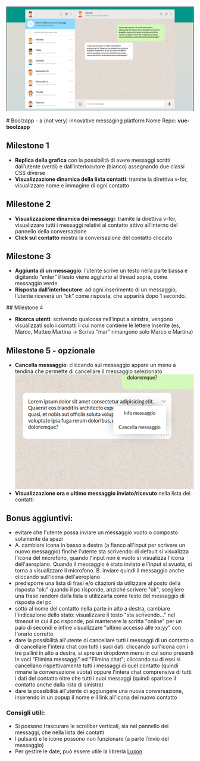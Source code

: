 ![Screenshot App](./screens/screenshot-991.png)

# Boolzapp - a (not very) innovative messaging platform
Nome Repo: **vue-boolzapp**

## Milestone 1

- **Replica della grafica** con la possibilità di avere messaggi scritti dall’utente (verdi) e dall’interlocutore (bianco) assegnando due classi CSS diverse
- **Visualizzazione dinamica della lista contatti**: tramite la direttiva v-for, visualizzare nome e immagine di ogni contatto

## Milestone 2

- **Visualizzazione dinamica dei messaggi**: tramite la direttiva v-for, visualizzare tutti i messaggi relativi al contatto attivo all’interno del pannello della conversazione
- **Click sul contatto** mostra la conversazione del contatto cliccato

## Milestone 3

- **Aggiunta di un messaggio**: l’utente scrive un testo nella parte bassa e digitando
  “enter” il testo viene aggiunto al thread sopra, come messaggio verde
- **Risposta dall’interlocutore**: ad ogni inserimento di un messaggio, l’utente riceverà un “ok” come risposta, che apparirà dopo 1 secondo.

## Milestone 4

- **Ricerca utenti**: scrivendo qualcosa nell’input a sinistra, vengono visualizzati solo i contatti il cui nome contiene le lettere inserite (es, Marco, Matteo Martina -> Scrivo “mar” rimangono solo Marco e Martina)

## Milestone 5 - opzionale

- **Cancella messaggio**: cliccando sul messaggio appare un menu a tendina che permette di cancellare il messaggio selezionato
  ![Screenshot menu](./screens/hover-1.png)
- **Visualizzazione ora e ultimo messaggio inviato/ricevuto** nella lista dei contatti

## Bonus aggiuntivi:

- evitare che l'utente possa inviare un messaggio vuoto o composto solamente da spazi
- A. cambiare icona in basso a destra (a fianco all'input per scrivere un nuovo messaggio) finché l'utente sta scrivendo: di default si visualizza l'icona del microfono, quando l'input non è vuoto si visualizza l'icona dell'aeroplano. Quando il messaggio è stato inviato e l'input si svuota, si torna a visualizzare il microfono.
  B. inviare quindi il messaggio anche cliccando sull'icona dell'aeroplano
- predisporre una lista di frasi e/o citazioni da utilizzare al posto della risposta "ok:" quando il pc risponde, anziché scrivere "ok", scegliere una frase random dalla lista e utilizzarla come testo del messaggio di risposta del pc
- sotto al nome del contatto nella parte in alto a destra, cambiare l'indicazione dello stato: visualizzare il testo "sta scrivendo..." nel timeout in cui il pc risponde, poi mantenere la scritta "online" per un paio di secondi e infine visualizzare "ultimo accesso alle xx:yy" con l'orario corretto
- dare la possibilità all'utente di cancellare tutti i messaggi di un contatto o di cancellare l'intera chat con tutti i suoi dati: cliccando sull'icona con i tre pallini in alto a destra, si apre un dropdown menu in cui sono presenti le voci "Elimina messaggi" ed "Elimina chat"; cliccando su di essi si cancellano rispettivamente tutti i messaggi di quel contatto (quindi rimane la conversazione vuota) oppure l'intera chat comprensiva di tutti i dati del contatto oltre che tutti i suoi messaggi (quindi sparisce il contatto anche dalla lista di sinistra)
- dare la possibilità all'utente di aggiungere una nuova conversazione, inserendo in un popup il nome e il link all'icona del nuovo contatto

### Consigli utili:

- Si possono trascurare le scrollbar verticali, sia nel pannello dei messaggi, che nella lista dei contatti
- I pulsanti e le icone possono non funzionare (a parte l’invio del messaggio)
- Per gestire le date, può essere utile la libreria [Luxon](https://moment.github.io/luxon/#/?id=luxon)

